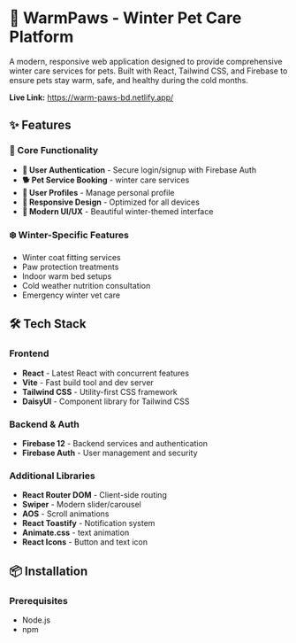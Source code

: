 # 🐾 WarmPaws - Winter Pet Care Platform

A modern, responsive web application designed to provide comprehensive winter care services for pets. Built with React, Tailwind CSS, and Firebase to ensure pets stay warm, safe, and healthy during the cold months.

**Live Link:** https://warm-paws-bd.netlify.app/

## ✨ Features

### 🎯 Core Functionality
- **🔐 User Authentication** - Secure login/signup with Firebase Auth
- **🐕 Pet Service Booking** - winter care services
- **👤 User Profiles** - Manage personal profile
- **📱 Responsive Design** - Optimized for all devices
- **🎨 Modern UI/UX** - Beautiful winter-themed interface

### ❄️ Winter-Specific Features
- Winter coat fitting services
- Paw protection treatments
- Indoor warm bed setups
- Cold weather nutrition consultation
- Emergency winter vet care

## 🛠️ Tech Stack

### Frontend
- **React** - Latest React with concurrent features
- **Vite** - Fast build tool and dev server
- **Tailwind CSS** - Utility-first CSS framework
- **DaisyUI** - Component library for Tailwind CSS

### Backend & Auth
- **Firebase 12** - Backend services and authentication
- **Firebase Auth** - User management and security

### Additional Libraries
- **React Router DOM** - Client-side routing
- **Swiper** - Modern slider/carousel
- **AOS** - Scroll animations
- **React Toastify** - Notification system
- **Animate.css** - text animation
- **React Icons** - Button and text icon

## 📦 Installation

### Prerequisites
- Node.js
- npm
